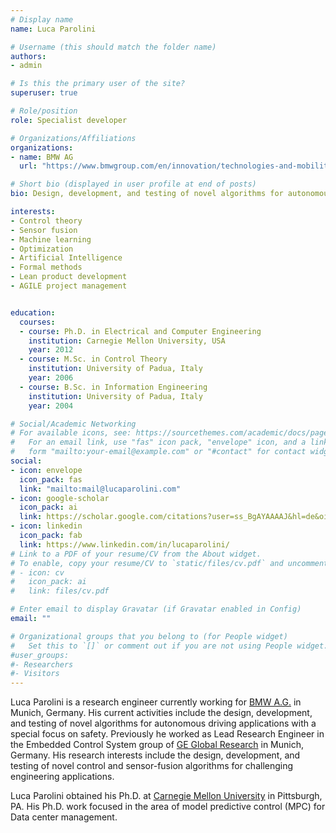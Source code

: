 ```yaml
---
# Display name
name: Luca Parolini

# Username (this should match the folder name)
authors:
- admin

# Is this the primary user of the site?
superuser: true

# Role/position
role: Specialist developer

# Organizations/Affiliations
organizations:
- name: BMW AG
  url: "https://www.bmwgroup.com/en/innovation/technologies-and-mobility/autonomes-fahren/campus.html"

# Short bio (displayed in user profile at end of posts)
bio: Design, development, and testing of novel algorithms for autonomous driving with a special focus on safety.

interests:
- Control theory
- Sensor fusion
- Machine learning
- Optimization
- Artificial Intelligence
- Formal methods
- Lean product development
- AGILE project management


education:
  courses:
  - course: Ph.D. in Electrical and Computer Engineering
    institution: Carnegie Mellon University, USA
    year: 2012
  - course: M.Sc. in Control Theory
    institution: University of Padua, Italy
    year: 2006
  - course: B.Sc. in Information Engineering
    institution: University of Padua, Italy
    year: 2004

# Social/Academic Networking
# For available icons, see: https://sourcethemes.com/academic/docs/page-builder/#icons
#   For an email link, use "fas" icon pack, "envelope" icon, and a link in the
#   form "mailto:your-email@example.com" or "#contact" for contact widget.
social:
- icon: envelope
  icon_pack: fas
  link: "mailto:mail@lucaparolini.com"
- icon: google-scholar
  icon_pack: ai
  link: https://scholar.google.com/citations?user=ss_BgAYAAAAJ&hl=de&oi=ao
- icon: linkedin
  icon_pack: fab
  link: https://www.linkedin.com/in/lucaparolini/
# Link to a PDF of your resume/CV from the About widget.
# To enable, copy your resume/CV to `static/files/cv.pdf` and uncomment the lines below.
# - icon: cv
#   icon_pack: ai
#   link: files/cv.pdf

# Enter email to display Gravatar (if Gravatar enabled in Config)
email: ""

# Organizational groups that you belong to (for People widget)
#   Set this to `[]` or comment out if you are not using People widget.
#user_groups:
#- Researchers
#- Visitors
---
```


Luca Parolini is a research engineer currently working for [BMW A.G.](https://www.bmwgroup.com/en/innovation/technologies-and-mobility/autonomes-fahren/campus.html) in Munich, Germany. His current activities include the design, development, and testing of novel algorithms for autonomous driving applications with a special focus on safety. Previously he worked as Lead Research Engineer in the Embedded Control System group of [GE Global Research](https://www.geglobalresearch.com/) in Munich, Germany. His research interests include the design, development, and testing of novel control and sensor-fusion algorithms for challenging engineering applications.

Luca Parolini obtained his Ph.D. at [Carnegie Mellon University](https://www.ece.cmu.edu/) in Pittsburgh, PA. His Ph.D. work focused in the area of model predictive control (MPC) for Data center management.

